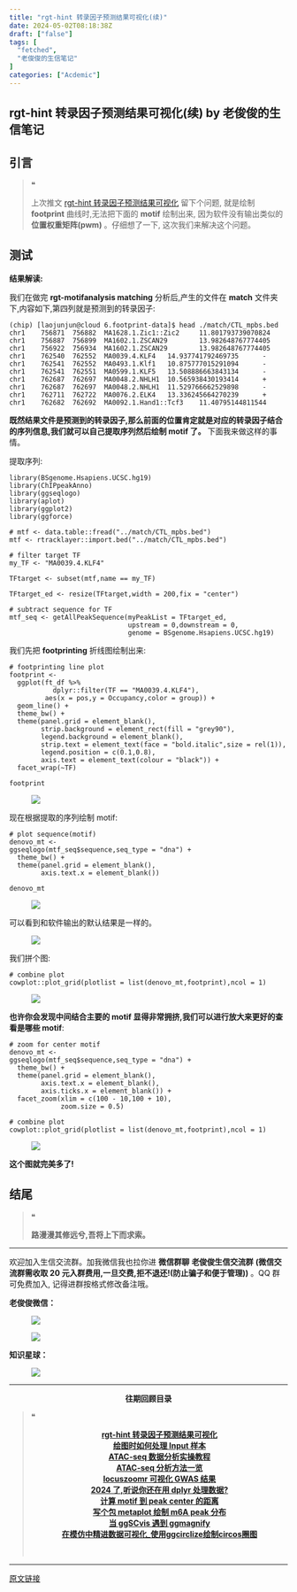 ```yaml
---
title: "rgt-hint 转录因子预测结果可视化(续)"
date: 2024-05-02T08:18:38Z
draft: ["false"]
tags: [
  "fetched",
  "老俊俊的生信笔记"
]
categories: ["Acdemic"]
---
```

rgt-hint 转录因子预测结果可视化(续) by 老俊俊的生信笔记
------
<div><section data-tool="mdnice编辑器" data-website="https://www.mdnice.com" data-mpa-powered-by="yiban.io"><section><mp-common-profile data-pluginname="mpprofile" data-id="MzkyMTI1MTYxNA==" data-headimg="http://mmbiz.qpic.cn/sz_mmbiz_png/G5jjcE4usezgsqIGqjITSMggCTSoViaYeoKe2xoZr1IIvNJoztibQxibYHLDDoiabwAc6Ggws3Tvdo8EPss2nLgaVQ/0?wx_fmt=png" data-nickname="老俊俊的生信笔记" data-alias="JunJunLab" data-signature="老俊俊的生信技能和知识分享,我不是巨人,但你可以站在我的肩膀上更进一步!" data-from="0" data-is_biz_ban="0"></mp-common-profile></section><section><mp-common-clmusic data-pluginname="insertaudio" type="1" music_name="最佳歌手" albumurl="http://wx.y.gtimg.cn/music/photo_new/T002R500x500M000000LfSb70Ewn3w_1.jpg" singer="许嵩" duration="267000" username="" music_source="1" is_vip="1" listenid="78221626560540768"></mp-common-clmusic></section><h2 data-tool="mdnice编辑器"><span></span><span>引言</span><span></span></h2><blockquote data-tool="mdnice编辑器"><span>❝</span><p>上次推文 <a href="https://mp.weixin.qq.com/s?__biz=MzkyMTI1MTYxNA==&amp;mid=2247513180&amp;idx=1&amp;sn=51e30d1b04182f55bb0c23901a37a36a&amp;chksm=c1848e2df6f3073bb4f5c00f60cd1c6725fe08992431cf0aadee3563bb8db3a2c0cf170c634e&amp;token=896011679&amp;lang=zh_CN&amp;poc_token=HP5gMmajxs0JmmG1VFdSTh9aDqshMc0eJZ_Jp5Av&amp;scene=21#wechat_redirect" data-linktype="2">rgt-hint 转录因子预测结果可视化</a> 留下个问题, 就是绘制 <strong>footprint</strong> 曲线时,无法把下面的 <strong>motif</strong> 绘制出来, 因为软件没有输出类似的<strong>位置权重矩阵(pwm)</strong> 。仔细想了一下, 这次我们来解决这个问题。</p></blockquote><h2 data-tool="mdnice编辑器"><span></span><span>测试</span><span></span></h2><p data-tool="mdnice编辑器"><strong>结果解读:</strong></p><p data-tool="mdnice编辑器">我们在做完 <strong>rgt-motifanalysis matching</strong> 分析后,产生的文件在 <strong>match</strong> 文件夹下,内容如下,第四列就是预测到的转录因子:</p><pre data-tool="mdnice编辑器"><span></span><code>(chip) [laojunjun@cloud 6.footprint-data]$ head ./match/CTL_mpbs.bed<br>chr1    756871  756882  MA1628.1.Zic1::Zic2     11.801793739070824      +<br>chr1    756887  756899  MA1602.1.ZSCAN29        13.982648767774405      +<br>chr1    756922  756934  MA1602.1.ZSCAN29        13.982648767774405      +<br>chr1    762540  762552  MA0039.4.KLF4   14.937741792469735      -<br>chr1    762541  762552  MA0493.1.Klf1   10.875777015291094      -<br>chr1    762541  762551  MA0599.1.KLF5   13.508886663843134      -<br>chr1    762687  762697  MA0048.2.NHLH1  10.565938430193414      +<br>chr1    762687  762697  MA0048.2.NHLH1  11.529766662529898      -<br>chr1    762711  762722  MA0076.2.ELK4   13.336245664270239      +<br>chr1    762682  762692  MA0092.1.Hand1::Tcf3    11.40795144811544       +<br></code></pre><p data-tool="mdnice编辑器"><strong>既然结果文件是预测到的转录因子,那么前面的位置肯定就是对应的转录因子结合的序列信息,我们就可以自己提取序列然后绘制 motif 了。</strong> 下面我来做这样的事情。</p><p data-tool="mdnice编辑器">提取序列:</p><pre data-tool="mdnice编辑器"><span></span><code><span>library</span>(BSgenome.Hsapiens.UCSC.hg19)<br><span>library</span>(ChIPpeakAnno)<br><span>library</span>(ggseqlogo)<br><span>library</span>(aplot)<br><span>library</span>(ggplot2)<br><span>library</span>(ggforce)<br><br><span># mtf &lt;- data.table::fread("../match/CTL_mpbs.bed")</span><br>mtf &lt;- rtracklayer::import.bed(<span>"../match/CTL_mpbs.bed"</span>)<br><br><span># filter target TF</span><br>my_TF &lt;- <span>"MA0039.4.KLF4"</span><br><br>TFtarget &lt;- subset(mtf,name == my_TF)<br><br>TFtarget_ed &lt;- resize(TFtarget,width = <span>200</span>,fix = <span>"center"</span>)<br><br><span># subtract sequence for TF</span><br>mtf_seq &lt;- getAllPeakSequence(myPeakList = TFtarget_ed,<br>                              upstream = <span>0</span>,downstream = <span>0</span>,<br>                              genome = BSgenome.Hsapiens.UCSC.hg19)<br></code></pre><p data-tool="mdnice编辑器">我们先把 <strong>footprinting</strong> 折线图绘制出来:</p><pre data-tool="mdnice编辑器"><span></span><code><span># footprinting line plot</span><br>footprint &lt;-<br>  ggplot(ft_df %&gt;%<br>           dplyr::filter(TF == <span>"MA0039.4.KLF4"</span>),<br>         aes(x = pos,y = Occupancy,color = group)) +<br>  geom_line() +<br>  theme_bw() +<br>  theme(panel.grid = element_blank(),<br>        strip.background = element_rect(fill = <span>"grey90"</span>),<br>        legend.background = element_blank(),<br>        strip.text = element_text(face = <span>"bold.italic"</span>,size = rel(<span>1</span>)),<br>        legend.position = c(<span>0.1</span>,<span>0.8</span>),<br>        axis.text = element_text(colour = <span>"black"</span>)) +<br>  facet_wrap(~TF)<br><br>footprint<br></code></pre><figure data-tool="mdnice编辑器"><img data-imgfileid="100029537" data-ratio="0.6794871794871795" data-src="https://mmbiz.qpic.cn/sz_mmbiz_png/G5jjcE4usew7w6kA5OhJRG4FsYeQwrbyyOVQaVI5JBkPPxcFsxs5Awr3X06fAJFjCsWyCBVmZbNR4yP2Hic3llw/640?wx_fmt=png&amp;from=appmsg" data-type="png" data-w="624" src="https://mmbiz.qpic.cn/sz_mmbiz_png/G5jjcE4usew7w6kA5OhJRG4FsYeQwrbyyOVQaVI5JBkPPxcFsxs5Awr3X06fAJFjCsWyCBVmZbNR4yP2Hic3llw/640?wx_fmt=png&amp;from=appmsg"></figure><p data-tool="mdnice编辑器">现在根据提取的序列绘制 motif:</p><pre data-tool="mdnice编辑器"><span></span><code><span># plot sequence(motif)</span><br>denovo_mt &lt;-<br>ggseqlogo(mtf_seq$sequence,seq_type = <span>"dna"</span>) +<br>  theme_bw() +<br>  theme(panel.grid = element_blank(),<br>        axis.text.x = element_blank())<br><br>denovo_mt<br></code></pre><figure data-tool="mdnice编辑器"><img data-imgfileid="100029533" data-ratio="0.4299163179916318" data-src="https://mmbiz.qpic.cn/sz_mmbiz_png/G5jjcE4usew7w6kA5OhJRG4FsYeQwrbyamCTjWYic7Pex2njx47d5Xibsf5XCiaHPLjAPriaz9GA9zlEbfVUyWOZiaA/640?wx_fmt=png&amp;from=appmsg" data-type="png" data-w="956" src="https://mmbiz.qpic.cn/sz_mmbiz_png/G5jjcE4usew7w6kA5OhJRG4FsYeQwrbyamCTjWYic7Pex2njx47d5Xibsf5XCiaHPLjAPriaz9GA9zlEbfVUyWOZiaA/640?wx_fmt=png&amp;from=appmsg"></figure><p data-tool="mdnice编辑器">可以看到和软件输出的默认结果是一样的。</p><figure data-tool="mdnice编辑器"><img data-imgfileid="100029536" data-ratio="0.7473572938689218" data-src="https://mmbiz.qpic.cn/sz_mmbiz_png/G5jjcE4usew7w6kA5OhJRG4FsYeQwrbyNSHnVFBXuAg93AIgIiaDqgRy7vHibibRiavrOPcMx2ibt15iaT7h1wFJozsA/640?wx_fmt=png&amp;from=appmsg" data-type="png" data-w="946" src="https://mmbiz.qpic.cn/sz_mmbiz_png/G5jjcE4usew7w6kA5OhJRG4FsYeQwrbyNSHnVFBXuAg93AIgIiaDqgRy7vHibibRiavrOPcMx2ibt15iaT7h1wFJozsA/640?wx_fmt=png&amp;from=appmsg"></figure><p data-tool="mdnice编辑器">我们拼个图:</p><pre data-tool="mdnice编辑器"><span></span><code><span># combine plot</span><br>cowplot::plot_grid(plotlist = list(denovo_mt,footprint),ncol = <span>1</span>)<br></code></pre><figure data-tool="mdnice编辑器"><img data-imgfileid="100029535" data-ratio="0.8819875776397516" data-src="https://mmbiz.qpic.cn/sz_mmbiz_png/G5jjcE4usew7w6kA5OhJRG4FsYeQwrbyQ8rRvKCpQdcbrMVOM1uXs7yhwHqia47Jmjg6tbM5XQuiaSB6X69heRng/640?wx_fmt=png&amp;from=appmsg" data-type="png" data-w="805" src="https://mmbiz.qpic.cn/sz_mmbiz_png/G5jjcE4usew7w6kA5OhJRG4FsYeQwrbyQ8rRvKCpQdcbrMVOM1uXs7yhwHqia47Jmjg6tbM5XQuiaSB6X69heRng/640?wx_fmt=png&amp;from=appmsg"></figure><p data-tool="mdnice编辑器"><strong>也许你会发现中间结合主要的 motif 显得非常拥挤,我们可以进行放大来更好的查看是哪些 motif</strong>:</p><pre data-tool="mdnice编辑器"><span></span><code><span># zoom for center motif</span><br>denovo_mt &lt;-<br>ggseqlogo(mtf_seq$sequence,seq_type = <span>"dna"</span>) +<br>  theme_bw() +<br>  theme(panel.grid = element_blank(),<br>        axis.text.x = element_blank(),<br>        axis.ticks.x = element_blank()) +<br>  facet_zoom(xlim = c(<span>100</span> - <span>10</span>,<span>100</span> + <span>10</span>),<br>             zoom.size = <span>0.5</span>)<br><br><span># combine plot</span><br>cowplot::plot_grid(plotlist = list(denovo_mt,footprint),ncol = <span>1</span>)<br></code></pre><figure data-tool="mdnice编辑器"><img data-imgfileid="100029534" data-ratio="0.9504685408299867" data-src="https://mmbiz.qpic.cn/sz_mmbiz_png/G5jjcE4usew7w6kA5OhJRG4FsYeQwrby7GOFyMNbicjkSXVMiaR8nQS8dic4sUC5FRXsibicOAo3GFaAib0BRRqiclPCw/640?wx_fmt=png&amp;from=appmsg" data-type="png" data-w="747" src="https://mmbiz.qpic.cn/sz_mmbiz_png/G5jjcE4usew7w6kA5OhJRG4FsYeQwrby7GOFyMNbicjkSXVMiaR8nQS8dic4sUC5FRXsibicOAo3GFaAib0BRRqiclPCw/640?wx_fmt=png&amp;from=appmsg"></figure><p data-tool="mdnice编辑器"><strong>这个图就完美多了!</strong></p><h2 data-tool="mdnice编辑器"><span></span><span>结尾</span><span></span></h2><blockquote data-tool="mdnice编辑器"><span>❝</span><p><strong>路漫漫其修远兮,吾将上下而求索。</strong></p></blockquote><hr data-tool="mdnice编辑器"><p data-tool="mdnice编辑器">欢迎加入生信交流群。加我微信我也拉你进 <strong>微信群聊</strong> <strong>老俊俊生信交流群</strong> <strong>(微信交流群需收取 20 元入群费用,一旦交费,拒不退还!(防止骗子和便于管理))</strong> 。QQ 群可免费加入, 记得进群按格式修改备注哦。</p><section data-tool="mdnice编辑器"><section><p><strong>老俊俊微信：</strong></p><figure><img data-imgfileid="100029540" data-ratio="1" data-src="https://mmbiz.qpic.cn/sz_mmbiz_png/G5jjcE4usew7w6kA5OhJRG4FsYeQwrbyhOfSZQEbCAOe24Zt77fWVZsJEZlr2focea17TNMCI28J2bw4oXqBCg/640?wx_fmt=png&amp;from=appmsg" data-type="png" data-w="430" src="https://mmbiz.qpic.cn/sz_mmbiz_png/G5jjcE4usew7w6kA5OhJRG4FsYeQwrbyhOfSZQEbCAOe24Zt77fWVZsJEZlr2focea17TNMCI28J2bw4oXqBCg/640?wx_fmt=png&amp;from=appmsg"></figure><figure><img data-imgfileid="100029542" data-ratio="1.3668430335097002" data-src="https://mmbiz.qpic.cn/sz_mmbiz_png/G5jjcE4usew7w6kA5OhJRG4FsYeQwrbypFIcqa5qMWJQ0H8ktiaoib79npTS9I2lS2RuZUz2nmkarv1AmoVptf4w/640?wx_fmt=png&amp;from=appmsg" data-type="png" data-w="567" src="https://mmbiz.qpic.cn/sz_mmbiz_png/G5jjcE4usew7w6kA5OhJRG4FsYeQwrbypFIcqa5qMWJQ0H8ktiaoib79npTS9I2lS2RuZUz2nmkarv1AmoVptf4w/640?wx_fmt=png&amp;from=appmsg"></figure></section><section><p><strong>知识星球：</strong></p><figure><img data-imgfileid="100029541" data-ratio="1.5896226415094339" data-src="https://mmbiz.qpic.cn/sz_mmbiz_jpg/G5jjcE4usew7w6kA5OhJRG4FsYeQwrby70URNvicsAGWgz4arrm0pLiauk60LKkY6krPVjAKOgKD1JicQELj9FAKw/640?wx_fmt=jpeg&amp;from=appmsg" data-type="jpeg" data-w="1060" src="https://mmbiz.qpic.cn/sz_mmbiz_jpg/G5jjcE4usew7w6kA5OhJRG4FsYeQwrby70URNvicsAGWgz4arrm0pLiauk60LKkY6krPVjAKOgKD1JicQELj9FAKw/640?wx_fmt=jpeg&amp;from=appmsg"></figure></section></section><hr data-tool="mdnice编辑器"><p data-tool="mdnice编辑器"><strong></strong></p><center data-tool="mdnice编辑器"><strong> 往期回顾目录</strong></center><blockquote data-tool="mdnice编辑器"><span>❝</span><p><strong></strong></p><center><strong><a href="https://mp.weixin.qq.com/s?__biz=MzkyMTI1MTYxNA==&amp;mid=2247513180&amp;idx=1&amp;sn=51e30d1b04182f55bb0c23901a37a36a&amp;chksm=c1848e2df6f3073bb4f5c00f60cd1c6725fe08992431cf0aadee3563bb8db3a2c0cf170c634e&amp;token=896011679&amp;lang=zh_CN&amp;poc_token=HP5gMmajxs0JmmG1VFdSTh9aDqshMc0eJZ_Jp5Av&amp;scene=21#wechat_redirect" data-linktype="2">rgt-hint 转录因子预测结果可视化</a></strong></center><strong><center><a href="https://mp.weixin.qq.com/s?__biz=MzkyMTI1MTYxNA==&amp;mid=2247513159&amp;idx=1&amp;sn=832b6c709d2df7a32d8fc64c609e4ac4&amp;chksm=c1848e36f6f3072035a95da9f10234e5b162ca058bb7bbb041ddd5d44bca17c143279246de21&amp;token=635906193&amp;lang=zh_CN&amp;scene=21#wechat_redirect" data-linktype="2">绘图时如何处理 Input 样本</a></center></strong><strong><center><a href="https://mp.weixin.qq.com/s?__biz=MzkyMTI1MTYxNA==&amp;mid=2247513137&amp;idx=1&amp;sn=ffd1d42ce1174494bc53d58726a93778&amp;chksm=c1848e40f6f3075653a6849b9525d40a682a89231053f076f03a7026aed5ddab7509f89f0121&amp;token=635906193&amp;lang=zh_CN&amp;scene=21#wechat_redirect" data-linktype="2">ATAC-seq 数据分析实操教程</a></center></strong><strong><center><a href="https://mp.weixin.qq.com/s?__biz=MzkyMTI1MTYxNA==&amp;mid=2247513054&amp;idx=1&amp;sn=e87d34b1b715ff2a00628e4bb0886ba3&amp;chksm=c18489aff6f300b9ab3cdda646acb3a02914b79c3f28433b9a05722625ac65175318d0f8e7c2&amp;token=1860740043&amp;lang=zh_CN&amp;scene=21#wechat_redirect" data-linktype="2">ATAC-seq 分析方法一览</a></center></strong><strong><center><a href="https://mp.weixin.qq.com/s?__biz=MzkyMTI1MTYxNA==&amp;mid=2247513016&amp;idx=1&amp;sn=902232584345e1435aade90821238a9e&amp;chksm=c18489c9f6f300dfe8e7e436f76c891eb8234ec40a388f361f7838dc6dc61fd17ccb33f96bac&amp;token=1218322320&amp;lang=zh_CN&amp;scene=21#wechat_redirect" data-linktype="2">locuszoomr 可视化 GWAS 结果</a></center></strong><strong><center><a href="https://mp.weixin.qq.com/s?__biz=MzkyMTI1MTYxNA==&amp;mid=2247512947&amp;idx=1&amp;sn=87d8684deca7bcf68ec887e067449ce5&amp;chksm=c1848902f6f30014f25b1e24e98e8ec4edf704bf70a037d4d291d3e5c7aae7e826635926e345&amp;token=538711716&amp;lang=zh_CN&amp;scene=21#wechat_redirect" data-linktype="2">2024 了,听说你还在用 dplyr 处理数据?</a></center></strong><strong><center><a href="https://mp.weixin.qq.com/s?__biz=MzkyMTI1MTYxNA==&amp;mid=2247512936&amp;idx=1&amp;sn=53d5444bfa7e6028c169578cd6fc873d&amp;chksm=c1848919f6f3000f297af5def286cf09caad0898d6598277f610b9563116c7c4000f34d79daf&amp;token=1008140360&amp;lang=zh_CN&amp;scene=21#wechat_redirect" data-linktype="2">计算 motif 到 peak center 的距离</a></center></strong><strong><center><a href="https://mp.weixin.qq.com/s?__biz=MzkyMTI1MTYxNA==&amp;mid=2247512922&amp;idx=1&amp;sn=247004f40306ea4e555fb6e32480a42f&amp;chksm=c184892bf6f3003d132a9779834b2d4df5c3f1b52ec9c3a04041d7398f3ec155560efe6eb578&amp;token=2004442534&amp;lang=zh_CN&amp;scene=21#wechat_redirect" data-linktype="2">写个包 metaplot 绘制 m6A peak 分布</a></center></strong><strong><center><a href="https://mp.weixin.qq.com/s?__biz=MzkyMTI1MTYxNA==&amp;mid=2247512856&amp;idx=1&amp;sn=7f9fd9406d4768535450ef9e2df44890&amp;chksm=c1848969f6f3007fb1e0010b0ce49fd5738fa5fd8f4759ffea56cfbe89ffaaf29e1016ed149e&amp;token=709285857&amp;lang=zh_CN&amp;scene=21#wechat_redirect" data-linktype="2">当 ggSCvis 遇到 ggmagnify</a></center></strong><strong><center><a href="https://mp.weixin.qq.com/s?__biz=MzkyMTI1MTYxNA==&amp;mid=2247512812&amp;idx=1&amp;sn=c90eeab4ddc6aeaae7986ca163eba10e&amp;chksm=c184889df6f3018bc89c07de8b7aea1a22b7b284320dbf4280cd60ce5b4fad1a65486116ec62&amp;token=555204851&amp;lang=zh_CN&amp;scene=21#wechat_redirect" data-linktype="2">在模仿中精进数据可视化_使用ggcirclize绘制circos圈图</a></center></strong><p><br></p></blockquote></section><p><mp-style-type data-value="3"></mp-style-type></p></div>  
<hr>
<a href="https://mp.weixin.qq.com/s/5ka15kregXe4XDpLyW-Z-w",target="_blank" rel="noopener noreferrer">原文链接</a>
